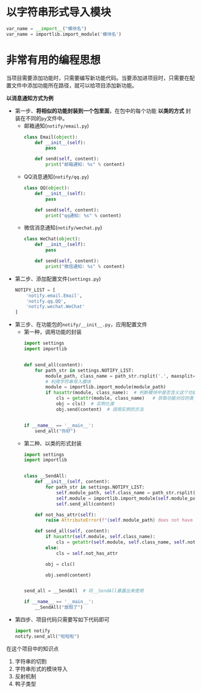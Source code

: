 # 以字符串形式导入模块
```python
var_name = __import__("模块名")
var_name = importlib.import_module('模块名')
```

# 非常有用的编程思想
当项目需要添加功能时，只需要编写新功能代码。当要添加进项目时，只需要在配置文件中添加功能所在路径，就可以给项目添加新功能。

**以消息通知方式为例** 
* 第一步、**将相似的功能封装到一个包里面**，在包中的每个功能 **以类的方式** 封装在不同的`py`文件中。
    * 邮箱通知(`notify/email.py`)
        ```python
        class Email(object):
            def __init__(self):
                pass
        
            def send(self, content):
                print("邮箱通知: %s" % content)
        ```
    * QQ消息通知(`notify/qq.py`)
        ```python
        class QQ(object):
            def __init__(self):
                pass
        
            def send(self, content):
                print("qq通知: %s" % content)
        ```
    * 微信消息通知(`notify/wechat.py`)
        ```python
        class WeChat(object):
            def __init__(self):
                pass
        
            def send(self, content):
                print("微信通知: %s" % content)
        ```
* 第二步、添加配置文件(`settings.py`)
    ```python
    NOTIFY_LIST = [
        'notify.email.Email',
        'notify.qq.QQ',
        'notify.wechat.WeChat'
    ]
    ```
* 第三步、在功能包的`notify/__init__.py`，应用配置文件
    * 第一种，调用功能的封装
        ```python
        import settings
        import importlib
        
        
        def send_all(content):
            for path_str in settings.NOTIFY_LIST:
                module_path, class_name = path_str.rsplit('.', maxsplit=1)  # 获得模块路径和功能对应的类名
                # 利用字符串导入模块
                module = importlib.import_module(module_path)
                if hasattr(module, class_name):  # 判断模块中是否含义这个功能
                    cls = getattr(module, class_name)   # 获取功能对应的类
                    obj = cls()  # 实例化类
                    obj.send(content)  # 调用实例的方法
        
        
        if __name__ == '__main__':
            send_all("你好")
        ```
    * 第二种、以类的形式封装
        ```python
        import settings
        import importlib
        
        
        class __SendAll:
            def __init__(self, content):
                for path_str in settings.NOTIFY_LIST:
                    self.module_path, self.class_name = path_str.rsplit('.', maxsplit=1)  # 获得模块路径和功能对应的类名
                    self.module = importlib.import_module(self.module_path)  # 利用字符串导入模块
                    self.send_all(content)
        
            def not_has_attr(self):
                raise AttributeError(f"{self.module_path} does not have attr {self.class_name}")
        
            def send_all(self, content):
                if hasattr(self.module, self.class_name):
                    cls = getattr(self.module, self.class_name, self.not_has_attr)
                else:
                    cls = self.not_has_attr
        
                obj = cls()
        
                obj.send(content)
        
        
        send_all = __SendAll  # 将__SendAll暴露出来使用
        
        if __name__ == '__main__':
            __SendAll("放假了")
        
        ```
* 第四步、项目代码只需要写如下代码即可
    ```python
    import notify
    notify.send_all("啦啦啦")
    ```

在这个项目中的知识点
1. 字符串的切割
2. 字符串形式的模块导入
3. 反射机制
4. 鸭子类型

